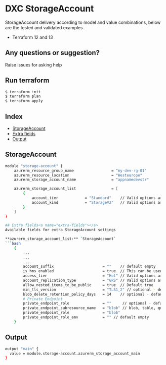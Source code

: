 # DXC StorageAccount

StorageAccount delivery according to model and value combinations, below are the tested and validated examples.

  - Terraform 12 and 13

## Any questions or suggestion?

Raise issues for asking help

## Run terraform

```bash
$ terraform init
$ terraform plan
$ terraform apply
```

## Index

- [StorageAccount](#storage-account)
- [Extra fields](#extra-fields)
- [Output](#output)

## StorageAccount<a name="storage-account"></a>
```bash
module "storage-account" {
    azurerm_resource_group_name                 = "my-dev-rg-01"
    azurerm_resource_location                   = "Westeurope"
    azurerm_storage_account_name                = "appnamedevstr"

    azurerm_storage_account_list                = [
        {
            account_tier            = "Standard"    // Valid options are Standard and Premium. For FileStorage accounts only Premium is valid.
            account_kind            = "StorageV2"   // Valid options are BlobStorage, BlockBlobStorage, FileStorage, Storage and StorageV2   
        }
    ]
}

## Extra fields<a name="extra-fields"></a>
Available fields for extra StorageAccount settings

**azurerm_storage_account_list:** `StorageAccount`
```bash
    {
        ...
        ...
        ...
        account_suffix                      = ""    // default empty
        is_hns_enabled                      = true  // This can be used with Azure Data Lake Storage Gen 2
        access_tier                         = "Hot" // Valid options are Hot and Cool, defaults to Hot
        account_replication_type            = "GRS" // Valid options are LRS, GRS, RAGRS and ZRS
        allow_nested_items_to_be_public     = true  // Default true
        min_tls_version                     = "TLS1_2" // optional - default "TLS1_2"
        blob_delete_retention_policy_days   = 14    // optional - default 14
        # Private Endpoint
        private_endpoint_role               = ""     // optional - default empty
        private_endpoint_subresource_name   = "blob" // blob, table, queue, file, web, dfs - [default is blob]
        private_endpoint_role               = "blob"
        private_endpoint_role_env           = "" // default empty
    }
```

## Output<a name="output"></a>
```bash
output "main" {
  value = module.storage-account.azurerm_storage_account_main
}
```